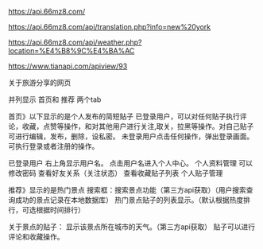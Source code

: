 https://api.66mz8.com/

https://api.66mz8.com/api/translation.php?info=new%20york

https://api.66mz8.com/api/weather.php?location=%E4%B8%9C%E4%BA%AC

https://www.tianapi.com/apiview/93




关于旅游分享的网页

并列显示 首页和 推荐 两个tab


首页》以下显示的是个人发布的简短贴子
	已登录用户，可以对任何贴子执行评论，收藏，点赞等操作，和对其他用户进行关注,取关，拉黑等操作。对自己贴子可进行编辑，发布，删除，设私密。
	未登录用户点击任何操作，弹出登录画面。可执行登录或者注册的操作。

已登录用户 右上角显示用户名。
	点击用户名进入个人中心。
		个人资料管理
		可以修改密码
		查看好友关系（关注状态）
		查看收藏贴子列表
		个人贴子管理


推荐》显示的是热门景点
	搜索框：搜索景点功能（第三方api获取）（用户搜索查询成功的景点记录在本地数据库）
	热门景点贴子的列表显示。（默认根据热度排行，可选根据时间排行）

关于景点的贴子：
	显示该景点所在城市的天气。（第三方api获取）
	贴子可以进行评论和收藏操作。
